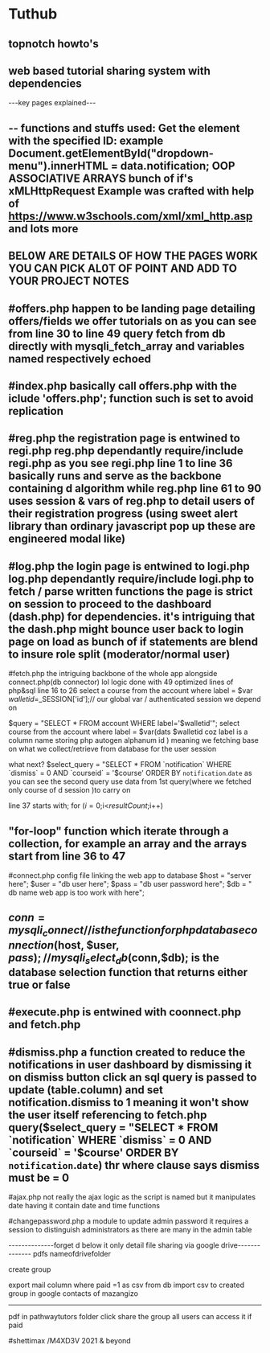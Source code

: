 # Tuthub
topnotch howto's
-----
web based tutorial sharing system with dependencies
---------------------------------------------------
---key pages explained---

--
functions and stuffs used:
Get the element with the specified ID: example Document.getElementById("dropdown-menu").innerHTML =  data.notification; 
OOP
ASSOCIATIVE ARRAYS
bunch of if's
xMLHttpRequest Example was crafted with help of https://www.w3schools.com/xml/xml_http.asp
and lots more
----

BEL0W ARE DETAILS OF HOW THE PAGES W0RK YOU CAN PICK AL0T OF POINT AND ADD TO YOUR PROJECT NOTES
---
#offers.php
happen to be landing page detailing offers/fields we offer tutorials on
as you can see from line 30 to line 49
query fetch from db directly with mysqli_fetch_array
and variables named respectively echoed
---

#index.php
basically call offers.php with the iclude 'offers.php'; function
such is  set to avoid replication
---
#reg.php
the registration page
is entwined to regi.php
reg.php dependantly require/include regi.php
as you see regi.php line 1 to line 36 basically runs and serve as the backbone containing d algorithm
while reg.php line 61 to 90 uses session & vars of reg.php to detail users of their registration progress (using sweet alert library than ordinary javascript pop up these are engineered modal like)
---
#log.php
the login page
is entwined to logi.php
log.php dependantly require/include logi.php
to fetch / parse written functions
the page is strict on session to proceed to the dashboard (dash.php) for dependencies.
 it's intriguing that the dash.php might bounce user back  to login page on load as bunch of if statements are blend to insure role split (moderator/normal user) 
----

#fetch.php
the intriguing backbone of the whole app alongside connect.php(db connector) lol
logic done with 49 optimized lines of php&sql
line 16 to 26
select a course from the account where label = $var
<detail1>
$walletid=$_SESSION['id'];// our global var / authenticated session we depend on

$query = "SELECT * FROM account WHERE label='$walletid'";
select course from the account where label = $var(dats $walletid coz label is a column name storing php autogen alphanum id )
meaning we fetching base on what we collect/retrieve from  database for the user session

what next?
$select_query = "SELECT * FROM `notification` WHERE `dismiss` = 0 AND `courseid` = '$course' ORDER BY `notification`.`date` 
as you can see the second query use data from 1st query(where we fetched only course of d session )to carry on

line 37 starts with;
for ($i=0;$i<$resultCount ;$i++)

"for-loop" function which iterate through a collection, for example an array
and the arrays start from line 36 to 47
-------
                          
#connect.php
config file linking the web app to database
$host = "server here"; 
$user = "db user here"; 
$pass = "db user password here"; 
$db = " db name web app is too work  with here";

$conn = mysqli_connect //is the function for php database connection
($host, $user, $pass); //
mysqli_select_db($conn,$db); is the database selection function that returns either true or false
------------
#execute.php
is entwined with coonnect.php and fetch.php
------------

#dismiss.php
a function created to reduce the notifications in user dashboard by dismissing it
on dismiss button click an sql query is passed to update (table.column) and set notification.dismiss to 1 meaning it won't show the user itself referencing to fetch.php query($select_query = "SELECT * FROM `notification` WHERE `dismiss` = 0 AND `courseid` = '$course' ORDER BY `notification`.`date`) thr where clause says dismiss must be = 0
---------------
#ajax.php 
not really the ajax logic as the script is named but it manipulates date having it contain date and time functions

#changepassword.php
a module to update admin password it requires a session to distinguish administrators as there are many in the admin table


--------------forget d below it only detail file sharing via google drive--------------
pdfs
nameofdrivefolder

create group

export mail column where paid =1 as csv from db
import csv to created group in google contacts of mazangizo

------------
pdf in pathwaytutors folder
click share 
the group all users can access it if paid


#shettimax /M4XD3V 2021 & beyond
